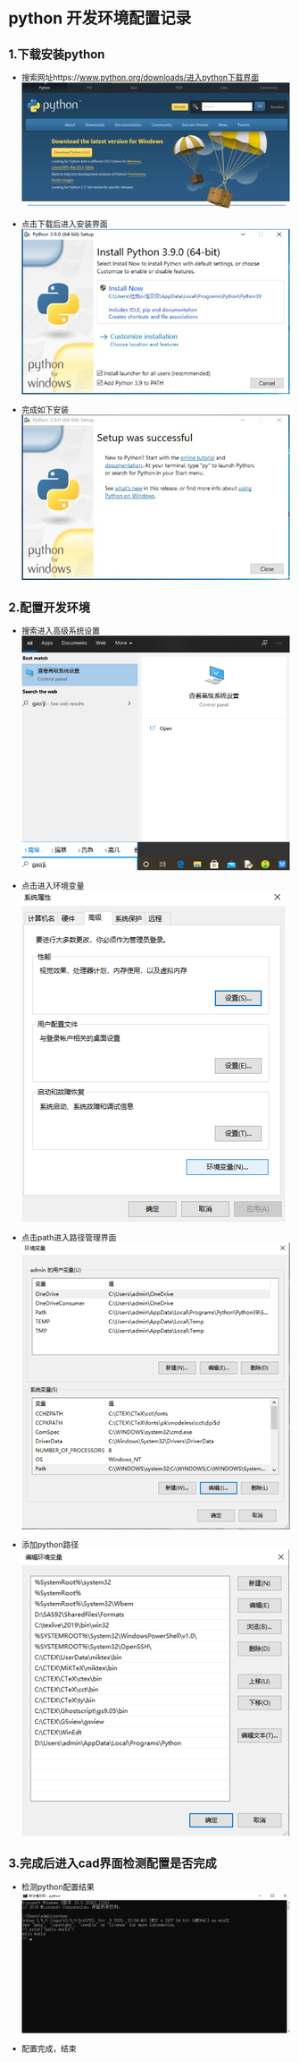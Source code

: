 # python 开发环境配置记录
## 1.下载安装python
- 搜索网址https://www.python.org/downloads/进入python下载界面
![下载界面](https://github.com/maojingke/picture-bed/blob/master/picture/%E5%B1%8F%E5%B9%95%E6%88%AA%E5%9B%BE%202020-10-23%20195027.png)

- 点击下载后进入安装界面
![安装界面](https://github.com/maojingke/picture-bed/blob/master/picture/478229528649034390.jpg)

- 完成如下安装
![安装](https://github.com/maojingke/picture-bed/blob/master/picture/829914667514774059.jpg)

## 2.配置开发环境

- 搜索进入高级系统设置
![高级系统设置](https://github.com/maojingke/picture-bed/blob/master/picture/%E5%B1%8F%E5%B9%95%E6%88%AA%E5%9B%BE%202020-10-23%20190620.png)

- 点击进入环境变量
![环境变量](https://github.com/maojingke/picture-bed/blob/master/picture/%E5%B1%8F%E5%B9%95%E6%88%AA%E5%9B%BE%202020-10-23%20191142.png)

- 点击path进入路径管理界面
![路径管理](https://github.com/maojingke/picture-bed/blob/master/picture/%E5%B1%8F%E5%B9%95%E6%88%AA%E5%9B%BE%202020-10-23%20191331.png)

- 添加python路径
![python路径](https://github.com/maojingke/picture-bed/blob/master/picture/%E5%B1%8F%E5%B9%95%E6%88%AA%E5%9B%BE%202020-10-23%20191843.png)

## 3.完成后进入cad界面检测配置是否完成

- 检测python配置结果
![检测python配置结果](https://github.com/maojingke/picture-bed/blob/master/picture/%E5%B1%8F%E5%B9%95%E6%88%AA%E5%9B%BE%202020-10-23%20191652.png)

- 配置完成，结束


